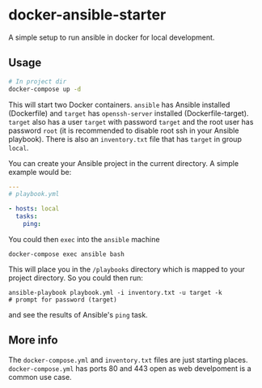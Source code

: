 # docker-ansible-starter

A simple setup to run ansible in docker for local development.

## Usage
```bash
# In project dir
docker-compose up -d
```

This will start two Docker containers. `ansible` has Ansible installed (Dockerfile) and `target` has `openssh-server` installed (Dockerfile-target). `target` also has a user `target` with password `target` and the root user has password `root` (it is recommended to disable root ssh in your Ansible playbook).  There is also an `inventory.txt` file that has `target` in group `local`.

You can create your Ansible project in the current directory. A simple example would be:
```yaml
---
# playbook.yml

- hosts: local
  tasks:
  	ping:

``` 

You could then `exec` into the `ansible` machine
```
docker-compose exec ansible bash
```

This will place you in the `/playbooks` directory which is mapped to your project directory. So you could then run:
```
ansible-playbook playbook.yml -i inventory.txt -u target -k
# prompt for password (target)
```
and see the results of Ansible's `ping` task.

## More info
The `docker-compose.yml` and `inventory.txt` files are just starting places. `docker-compose.yml` has ports 80 and 443 open as web develpoment is a common use case.
